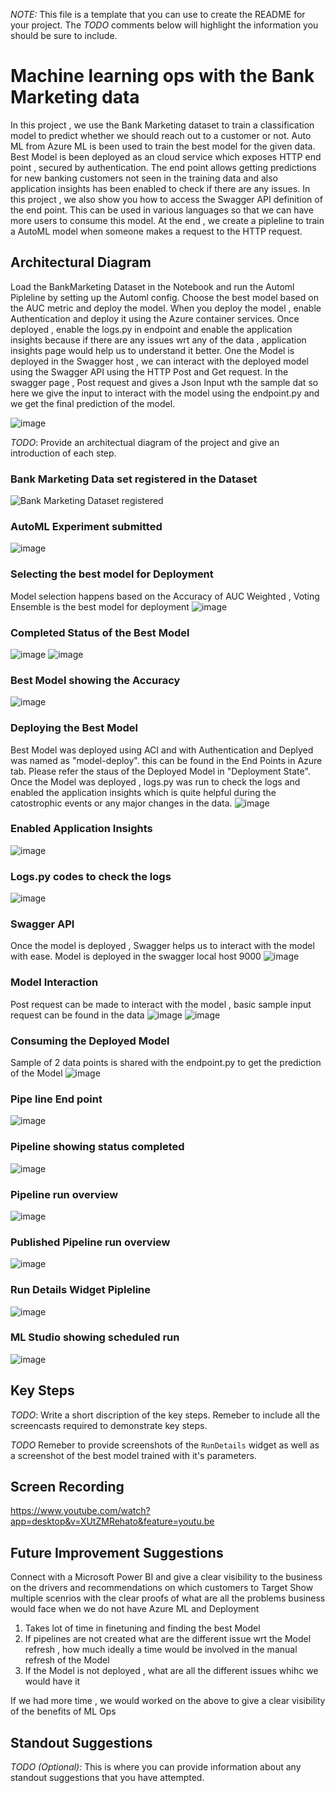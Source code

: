 *NOTE:* This file is a template that you can use to create the README for your project. The *TODO* comments below will highlight the information you should be sure to include.


# Machine learning ops with the Bank Marketing data 

In this project , we use the Bank Marketing dataset to train a classification model to predict whether we should reach out to a customer or not. Auto ML from Azure ML is been used to train the best model for the given data. Best Model is been deployed as an cloud service which exposes HTTP end point , secured by authentication. The end point allows getting predictions for new banking customers not seen in the training data and also application insights has been enabled to check if there are any issues. In this project , we also show you how to access the Swagger API definition of the end point. This can be used in various languages so that we can have more users to consume this model. At the end , we create a pipleline to train a AutoML model when someone makes a request to the HTTP request.



## Architectural Diagram

Load the BankMarketing Dataset in the Notebook and run the Automl Pipleline by setting up the Automl config. Choose the best model based on the AUC metric and deploy the model. When you deploy the model , enable Authentication and deploy it using the Azure container services. Once deployed , enable the logs.py in endpoint and enable the application insights because if there are any issues wrt any of the data , application insights page would help us to understand it better. One the Model is deployed in the Swagger host  , we can interact with the deployed model using the Swagger API using the HTTP Post and Get request.  In the swagger page , Post request and gives a Json Input wth the sample dat so here we give the input to interact with the model using the endpoint.py and we get the final prediction of the model.    

![image](https://user-images.githubusercontent.com/92014201/142157410-b3cf6962-53c9-4d82-b884-0d4887b00ab0.png)


*TODO*: Provide an architectual diagram of the project and give an introduction of each step.


### Bank Marketing Data set registered in the Dataset 
![Bank Marketing Dataset registered](https://user-images.githubusercontent.com/92014201/142161294-4be0b700-e370-4985-b5a4-46361a288e7c.png)

### AutoML Experiment submitted 

![image](https://user-images.githubusercontent.com/92014201/142161623-50d25f82-1de2-45b3-b504-0fbe2a23940c.png)

### Selecting the best model for Deployment
Model selection happens based on the Accuracy of AUC Weighted , Voting Ensemble is the best model for deployment 
![image](https://user-images.githubusercontent.com/92014201/142161727-6c852079-670c-4a0e-86a6-7f2cf54cadbb.png)

### Completed Status of the Best Model 
![image](https://user-images.githubusercontent.com/92014201/142162186-01c7c9a0-546c-4037-b00d-81a990f91989.png)
![image](https://user-images.githubusercontent.com/92014201/142162672-6c2b0b45-59f3-44df-b72a-a7deecaf608a.png)

### Best Model showing the Accuracy 
![image](https://user-images.githubusercontent.com/92014201/142162720-01b43ab1-797c-41ad-b0bb-daaa5223b909.png)

### Deploying the Best Model 
 Best Model was deployed using ACI and with Authentication and Deplyed was named as "model-deploy". this can be found in the End Points in Azure tab. Please refer the staus of the Deployed Model in "Deployment State". Once the Model was deployed , logs.py was run to check the logs and enabled the application insights which is quite helpful during the catostrophic events or any major changes in the data. 
 ![image](https://user-images.githubusercontent.com/92014201/142163464-1e2fde68-6d37-49df-8ff8-4741f0b16484.png)
 
### Enabled Application Insights 
 ![image](https://user-images.githubusercontent.com/92014201/142163426-4ae09d7c-b90d-4bcc-9499-71fb771be46d.png)

### Logs.py codes to check the logs 
![image](https://user-images.githubusercontent.com/92014201/142163551-ccd76584-ab6e-4882-b563-4b3a1f185826.png)

### Swagger API 
Once the model is deployed , Swagger  helps us to interact with the model with ease. Model is deployed in the swagger local host 9000 
![image](https://user-images.githubusercontent.com/92014201/142164445-34f858d4-6359-4f95-be5d-88ad86c6f924.png)

### Model Interaction 
Post request can be made to interact with the model , basic sample input request can be found in the data 
![image](https://user-images.githubusercontent.com/92014201/142165534-f0bf3857-3c98-4d42-8e8b-9442e33a4542.png)
![image](https://user-images.githubusercontent.com/92014201/142165540-2ca2bf1a-4c3b-4316-8057-f9e333016397.png)

### Consuming the Deployed Model 
Sample of 2 data points is shared with the endpoint.py to get the prediction of the Model 
![image](https://user-images.githubusercontent.com/92014201/142165845-c124f915-11bc-4e1b-ad1d-c0dfff4fe4ba.png)

### Pipe line End point 

![image](https://user-images.githubusercontent.com/92014201/142165922-05689bd5-3ce4-495c-9923-ab3f29bac1e3.png)

### Pipeline showing status completed 
![image](https://user-images.githubusercontent.com/92014201/142165966-f92d5279-7226-447c-8369-39d9761680f7.png)

### Pipeline run overview 
![image](https://user-images.githubusercontent.com/92014201/142166063-13fc61ef-2853-49c7-bf7f-4775ed5a2cfa.png)

### Published Pipeline run overview 
![image](https://user-images.githubusercontent.com/92014201/142166117-99a383f0-0d28-4668-a00d-d2abbe02583d.png)

### Run Details Widget Pipleline 
![image](https://user-images.githubusercontent.com/92014201/142166198-3025f032-67b9-4a3d-974a-ffc4c9f2b0ba.png)

### ML Studio showing scheduled run 
![image](https://user-images.githubusercontent.com/92014201/142166248-a8342425-a235-4a8f-b2bf-e1391f266b7c.png)




## Key Steps
*TODO*: Write a short discription of the key steps. Remeber to include all the screencasts required to demonstrate key steps. 

*TODO* Remeber to provide screenshots of the `RunDetails` widget as well as a screenshot of the best model trained with it's parameters.

## Screen Recording
 https://www.youtube.com/watch?app=desktop&v=XUtZMRehato&feature=youtu.be
 
 
 ## Future Improvement Suggestions
 
 Connect with a Microsoft Power BI and give a clear visibility to the business on the drivers and recommendations on which customers to Target 
 Show multiple scenrios with the clear proofs of what are all the problems business would face when we do not have Azure ML and Deployment 
 
 1) Takes lot of time in finetuning and finding the best Model  
 2) If pipelines are not created what are the different issue wrt the Model refresh , how much ideally a time would be involved in the manual refresh of the Model 
 3) If the Model is not deployed , what are all the different issues whihc we would have it 

If we had more time , we would worked on the above to give a clear visibility of the benefits of ML Ops 
 
 
 

## Standout Suggestions
*TODO (Optional):* This is where you can provide information about any standout suggestions that you have attempted.
